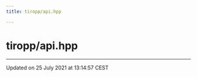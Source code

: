 ```yaml
---
title: tiropp/api.hpp

---
```


# tiropp/api.hpp








-------------------------------

Updated on 25 July 2021 at 13:14:57 CEST

